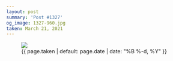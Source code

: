 ```yaml
---
layout: post
summary: 'Post #1327'
og_image: 1327-960.jpg
taken: March 21, 2021
---
```


<figure class="post">
<img sizes="(min-width: 700px) 50vw, calc(100vw - 2rem)" src="{{ site.assets_url }}/1327-480.jpg" srcset="{{ site.assets_url }}/1327-240.jpg 240w, {{ site.assets_url }}/1327-480.jpg 480w, {{ site.assets_url }}/1327-720.jpg 720w, {{ site.assets_url }}/1327-960.jpg 960w"/>
<figcaption>
<time>{{ page.taken | default: page.date | date: "%B %-d, %Y" }}</time>
</figcaption>
</figure>
